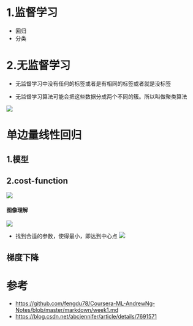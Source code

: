# 1.监督学习

* 回归
* 分类


# 2.无监督学习


* 无监督学习中没有任何的标签或者是有相同的标签或者就是没标签

* 无监督学习算法可能会把这些数据分成两个不同的簇。所以叫做聚类算法


![](https://github.com/fengdu78/Coursera-ML-AndrewNg-Notes/blob/master/images/94f0b1d26de3923fc4ae934ec05c66ab.png)


# 单边量线性回归

## 1.模型

## 2.cost-function

![](https://github.com/fengdu78/Coursera-ML-AndrewNg-Notes/blob/master/images/10ba90df2ada721cf1850ab668204dc9.png)



#### 图像理解 
![](https://github.com/fengdu78/Coursera-ML-AndrewNg-Notes/blob/master/images/0b789788fc15889fe33fb44818c40852.png)


* 找到合适的参数，使得最小，即达到中心点
![](https://github.com/fengdu78/Coursera-ML-AndrewNg-Notes/blob/master/images/86c827fe0978ebdd608505cd45feb774.png)

## 梯度下降











# 参考

* https://github.com/fengdu78/Coursera-ML-AndrewNg-Notes/blob/master/markdown/week1.md
* https://blog.csdn.net/abcjennifer/article/details/7691571
